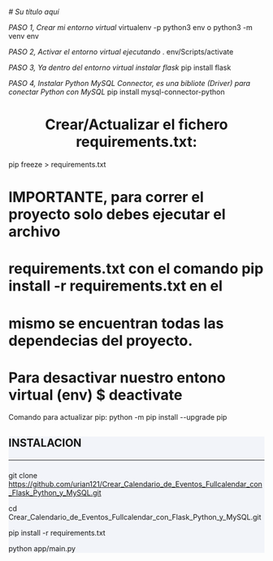 <em> # Su título aquí </em>

<em> PASO 1, Crear mi entorno virtual </em>
virtualenv -p python3 env o python3 -m venv env

<em> PASO 2, Activar el entorno virtual ejecutando</em>
 . env/Scripts/activate  
 
<em> PASO 3, Ya dentro del entorno virtual instalar flask</em>
  pip install flask

<em> PASO 4, Instalar Python MySQL Connector, es una bibliote (Driver) para </em>
<em> conectar Python con MySQL</em>
pip install mysql-connector-python


<h1 align="center"> Crear/Actualizar el fichero requirements.txt:</h1>
pip freeze > requirements.txt

# IMPORTANTE, para correr el proyecto solo debes ejecutar el archivo
# requirements.txt con el comando pip install -r requirements.txt en el 
# mismo se encuentran todas las dependecias del proyecto.

# Para desactivar nuestro entono virtual (env) $ deactivate   
 
Comando para actualizar pip: python -m pip install --upgrade pip



<section style='background-color: #f2f4f9;'>
 <h2>INSTALACION <hr></h2>

git clone https://github.com/urian121/Crear_Calendario_de_Eventos_Fullcalendar_con_Flask_Python_y_MySQL.git

cd Crear_Calendario_de_Eventos_Fullcalendar_con_Flask_Python_y_MySQL.git

pip install -r requirements.txt

python app/main.py

</section>

